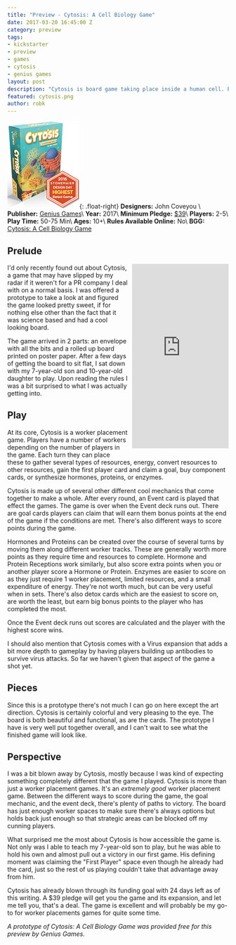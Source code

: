 ```yaml
---
title: "Preview - Cytosis: A Cell Biology Game"
date: 2017-03-20 16:45:00 Z
category: preview
tags:
- kickstarter
- preview
- games
- cytosis
- genius games
layout: post
description: "Cytosis is board game taking place inside a human cell. Players compete to build enzymes, hormones and receptors and fend off attacking Viruses."
featured: cytosis.png
author: robk
---
```


![Cytosis](/images/cytosis/cover.png){: .float-right}
**Designers:**  John Coveyou \\
**Publisher:** [Genius Games](https://gotgeniusgames.com)\\
**Year:** 2017\\
**Minimum Pledge:** [$39](https://www.kickstarter.com/projects/geniusgames/cytosis-a-cell-biology-board-game)\\
**Players:** 2-5\\
**Play Time:** 50-75 Min\\
**Ages:** 10+\\
**Rules Available Online:** No\\
**BGG:** [Cytosis: A Cell Biology Game](https://boardgamegeek.com/boardgame/202977/cytosis-cell-biology-game)


<h2>Prelude</h2>
<iframe style="float:right;margin-left:10px;margin-bottom:10px;" src="https://www.kickstarter.com/projects/geniusgames/cytosis-a-cell-biology-board-game/widget/card.html?v=2" width="220" height="420" frameborder="0" scrolling="no"></iframe>

I'd only recently found out about Cytosis, a game that may have slipped by my radar if it weren't for a PR company I deal with on a normal basis. I was offered a prototype to take a look at and figured the game looked pretty sweet, if for nothing else other than the fact that it was science based and had a cool looking board.

The game arrived in 2 parts: an envelope with all the bits and a rolled up board printed on poster paper. After a few days of getting the board to sit flat, I sat down with my 7-year-old son and 10-year-old daughter to play. Upon reading the rules I was a bit surprised to what I was actually getting into.

<h2>Play</h2>

At its core, Cytosis is a worker placement game. Players have a number of workers depending on the number of players in the game. Each turn they can place these to gather several types of resources, energy, convert resources to other resources, gain the first player card and claim a goal, buy component cards, or synthesize hormones, proteins, or enzymes.

Cytosis is made up of several other different cool mechanics that come together to make a whole.  After every round, an Event card is played that effect the games. The game is over when the Event deck runs out. There are goal cards players can claim that will earn them bonus points at the end of the game if the conditions are met. There's also different ways to score points during the game.

Hormones and Proteins can be created over the course of several turns by moving them along different worker tracks. These are generally worth more points as they require time and resources to complete. Hormone and Protein Receptions work similarly, but also score extra points when you or another player score a Hormone or Protein. Enzymes are easier to score on as they just require 1 worker placement, limited resources, and a small expenditure of energy. They're not worth much, but can be very useful when in sets. There's also detox cards which are the easiest to score on, are worth the least, but earn big bonus points to the player who has completed the most.

Once the Event deck runs out scores are calculated and the player with the highest score wins.

I should also mention that Cytosis comes with a Virus expansion that adds a bit more depth to gameplay by having players building up antibodies to survive virus attacks. So far we haven't given that aspect of the game a shot yet.

<h2>Pieces</h2>

Since this is a prototype there's not much I can go on here except the art direction. Cytosis is certainly colorful and very pleasing to the eye. The board is both beautiful and functional, as are the cards. The prototype I have is very well put together overall, and I can't wait to see what the finished game will look like.

<h2>Perspective</h2>

I was a bit blown away by Cytosis, mostly because I was kind of expecting something completely different that the game I played. Cytosis is more than just a worker placement games. It's an *extremely good* worker placement game. Between the different ways to score during the game, the goal mechanic, and the event deck, there's plenty of paths to victory. The board has just enough worker spaces to make sure there's always options but holds back just enough so that strategic areas can be blocked off my cunning players.

What surprised me the most about Cytosis is how accessible the game is. Not only was I able to teach my 7-year-old son to play, but he was able to hold his own and almost pull out a victory in our first game. His defining moment was claiming the "First Player" space even though he already had the card, just so the rest of us playing couldn't take that advantage away from him.

Cytosis has already blown through its funding goal with 24 days left as of this writing. A $39 pledge will get you the game and its expansion, and let me tell you, that's a deal. The game is excellent and will probably be my go-to for worker placements games for quite some time.

*A prototype of Cytosis: A Cell Biology Game was provided free for this preview by Genius Games.*
